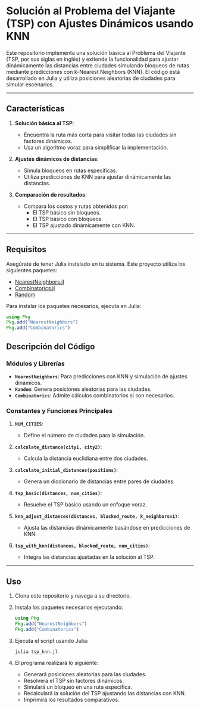 # Solución al Problema del Viajante (TSP) con Ajustes Dinámicos usando KNN

Este repositorio implementa una solución básica al Problema del Viajante (TSP, por sus siglas en inglés) y extiende la funcionalidad para ajustar dinámicamente las distancias entre ciudades simulando bloqueos de rutas mediante predicciones con k-Nearest Neighbors (KNN). El código está desarrollado en Julia y utiliza posiciones aleatorias de ciudades para simular escenarios.

---

## Características

1. **Solución básica al TSP**:
   - Encuentra la ruta más corta para visitar todas las ciudades sin factores dinámicos.
   - Usa un algoritmo voraz para simplificar la implementación.

2. **Ajustes dinámicos de distancias**:
   - Simula bloqueos en rutas específicas.
   - Utiliza predicciones de KNN para ajustar dinámicamente las distancias.

3. **Comparación de resultados**:
   - Compara los costos y rutas obtenidos por:
     - El TSP básico sin bloqueos.
     - El TSP básico con bloqueos.
     - El TSP ajustado dinámicamente con KNN.

---

## Requisitos

Asegúrate de tener Julia instalado en tu sistema. Este proyecto utiliza los siguientes paquetes:

- [NearestNeighbors.jl](https://github.com/KristofferC/NearestNeighbors.jl)
- [Combinatorics.jl](https://github.com/JuliaMath/Combinatorics.jl)
- [Random](https://docs.julialang.org/en/v1/stdlib/Random/)

Para instalar los paquetes necesarios, ejecuta en Julia:

```julia
using Pkg
Pkg.add("NearestNeighbors")
Pkg.add("Combinatorics")
```
## Descripción del Código

### Módulos y Librerías
- **`NearestNeighbors`**: Para predicciones con KNN y simulación de ajustes dinámicos.
- **`Random`**: Genera posiciones aleatorias para las ciudades.
- **`Combinatorics`**: Admite cálculos combinatorios si son necesarios.

### Constantes y Funciones Principales
1. **`NUM_CITIES`**:
   - Define el número de ciudades para la simulación.

2. **`calculate_distance(city1, city2)`**:
   - Calcula la distancia euclidiana entre dos ciudades.

3. **`calculate_initial_distances(positions)`**:
   - Genera un diccionario de distancias entre pares de ciudades.

4. **`tsp_basic(distances, num_cities)`**:
   - Resuelve el TSP básico usando un enfoque voraz.

5. **`knn_adjust_distances(distances, blocked_route, k_neighbors=1)`**:
   - Ajusta las distancias dinámicamente basándose en predicciones de KNN.

6. **`tsp_with_knn(distances, blocked_route, num_cities)`**:
   - Integra las distancias ajustadas en la solución al TSP.

---

## Uso

1. Clona este repositorio y navega a su directorio.

2. Instala los paquetes necesarios ejecutando:

   ```julia
   using Pkg
   Pkg.add("NearestNeighbors")
   Pkg.add("Combinatorics")
   ```
3. Ejecuta el script usando Julia:
   ```bash
   julia tsp_knn.jl
   ```
 4. El programa realizará lo siguiente:
    - Generará posiciones aleatorias para las ciudades.
    - Resolverá el TSP sin factores dinámicos.
    - Simulará un bloqueo en una ruta específica.
    - Recalculará la solución del TSP ajustando las distancias con KNN.
    - Imprimirá los resultados comparativos.
